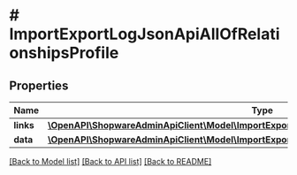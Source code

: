 # # ImportExportLogJsonApiAllOfRelationshipsProfile

## Properties

Name | Type | Description | Notes
------------ | ------------- | ------------- | -------------
**links** | [**\OpenAPI\ShopwareAdminApiClient\Model\ImportExportLogJsonApiAllOfRelationshipsProfileLinks**](ImportExportLogJsonApiAllOfRelationshipsProfileLinks.md) |  | [optional]
**data** | [**\OpenAPI\ShopwareAdminApiClient\Model\ImportExportLogJsonApiAllOfRelationshipsProfileData**](ImportExportLogJsonApiAllOfRelationshipsProfileData.md) |  | [optional]

[[Back to Model list]](../../README.md#models) [[Back to API list]](../../README.md#endpoints) [[Back to README]](../../README.md)
